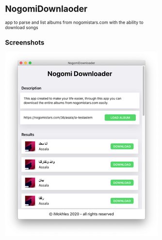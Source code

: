 # NogomiDownlaoder
app to parse and list albums from nogomistars.com with the ability to download songs

## Screenshots
<p align="center">  
<img src="./screenshots/screenshots1.png" /><br>
</p>
